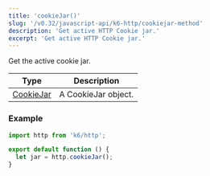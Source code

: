 ```yaml
---
title: 'cookieJar()'
slug: '/v0.32/javascript-api/k6-http/cookiejar-method'
description: 'Get active HTTP Cookie jar.'
excerpt: 'Get active HTTP Cookie jar.'
---
```


Get the active cookie jar.

| Type                                                 | Description         |
| ---------------------------------------------------- | ------------------- |
| [CookieJar](/v0.32/javascript-api/k6-http/cookiejar) | A CookieJar object. |

### Example

<CodeGroup labels={[]}>

```javascript
import http from 'k6/http';

export default function () {
  let jar = http.cookieJar();
}
```

</CodeGroup>
